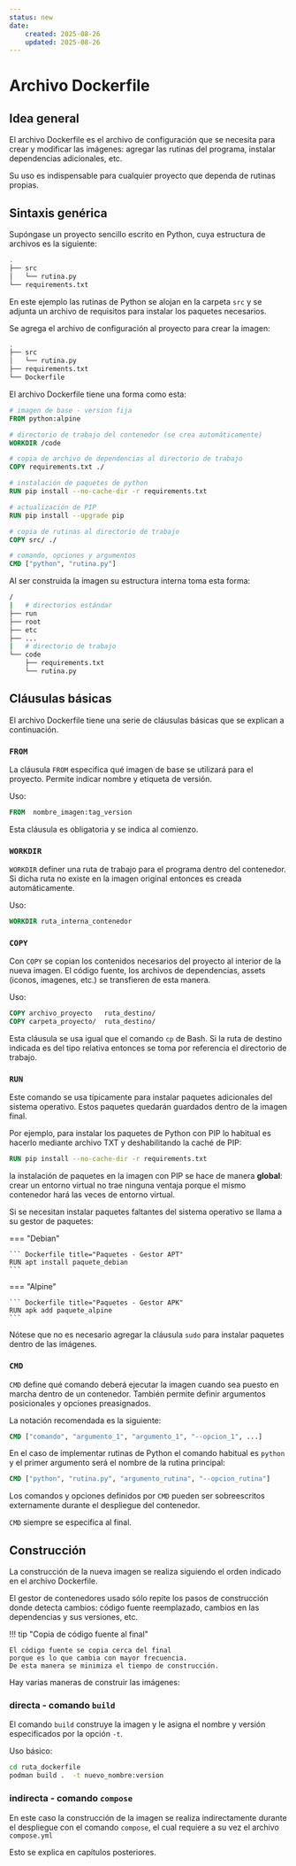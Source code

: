 ```yaml
---
status: new
date:
    created: 2025-08-26
    updated: 2025-08-26
---
```


# Archivo Dockerfile

## Idea general

El archivo Dockerfile
es el archivo de configuración
que se necesita para crear y modificar las imágenes:
agregar las rutinas del programa,
instalar dependencias adicionales,
etc. 

Su uso es indispensable
para cualquier proyecto
que dependa de rutinas propias.


## Sintaxis genérica

Supóngase un proyecto sencillo
escrito en Python,
cuya estructura de archivos es la siguiente:


```bash title="Arbol de archivos - Proyecto"
.
├── src
│   └── rutina.py
└── requirements.txt
```

En este ejemplo las rutinas de Python
se alojan en la carpeta `src`
y se adjunta un archivo de requisitos
para instalar los paquetes necesarios.

Se agrega el archivo de configuración
al proyecto
para crear la imagen:

```bash title="Arbol de archivos - Proyecto (con Dockerfile)" hl_lines="5"
.
├── src
│   └── rutina.py
├── requirements.txt
└── Dockerfile
```

El archivo Dockerfile
tiene una forma como esta:


```Dockerfile title="Dockerfile - básico"
# imagen de base - version fija
FROM python:alpine

# directorio de trabajo del contenedor (se crea automáticamente)
WORKDIR /code

# copia de archivo de dependencias al directorio de trabajo
COPY requirements.txt ./

# instalación de paquetes de python
RUN pip install --no-cache-dir -r requirements.txt

# actualización de PIP
RUN pip install --upgrade pip

# copia de rutinas al directorio de trabajo
COPY src/ ./

# comando, opciones y argumentos
CMD ["python", "rutina.py"]
``` 

Al ser construida la imagen
su estructura interna toma esta forma:


```bash title="Arbol de archivos - Imagen" hl_lines="8-10"
/
|   # directorios estándar
├── run
├── root
├── etc
├── ...
|   # directorio de trabajo
└── code
    ├── requirements.txt
    └── rutina.py
```



## Cláusulas básicas


El archivo Dockerfile tiene una serie
de cláusulas básicas que se explican a continuación.



### `FROM` 

La cláusula `FROM` especifica qué imagen de base
se utilizará para el proyecto.
Permite indicar nombre y etiqueta de versión.

Uso:

``` Dockerfile title="Imagen de referencia"
FROM  nombre_imagen:tag_version
``` 

Esta cláusula es obligatoria y se indica al comienzo.


### `WORKDIR` 

`WORKDIR` definer una ruta de trabajo 
para el programa
dentro del contenedor.
Si dicha ruta no existe en la imagen original
entonces es creada automáticamente.

Uso:

``` Dockerfile title="Directorio de trabajo"
WORKDIR ruta_interna_contenedor
``` 

### `COPY` 

Con `COPY` se copian los contenidos
necesarios del proyecto
al interior de la nueva imagen.
El código fuente,
los archivos de dependencias, 
assets (iconos, imagenes, etc.)
se transfieren de esta manera.

Uso:

``` Dockerfile title="Copia de contenidos"
COPY archivo_proyecto   ruta_destino/   
COPY carpeta_proyecto/  ruta_destino/
``` 

Esta cláusula se usa igual que el comando `cp` de Bash.
Si la ruta de destino indicada es del tipo relativa
entonces se toma por referencia
el directorio de trabajo.


### `RUN`

Este comando se usa típicamente
para instalar paquetes adicionales
del sistema operativo.
Estos paquetes quedarán guardados dentro de la imagen final.

Por ejemplo, para instalar los paquetes de Python con PIP
lo habitual es hacerlo mediante archivo TXT
y deshabilitando la caché de PIP:

``` Dockerfile title="Paquetes - PIP"
RUN pip install --no-cache-dir -r requirements.txt
``` 

la instalación de paquetes en la imagen con PIP se hace de manera **global**:
crear un entorno virtual no trae ninguna ventaja
porque el mismo contenedor hará las veces de entorno virtual.

Si se necesitan instalar paquetes faltantes del sistema operativo
se llama a su gestor de paquetes:

=== "Debian"

    ``` Dockerfile title="Paquetes - Gestor APT"
    RUN apt install paquete_debian
    ``` 

=== "Alpine"

    ``` Dockerfile title="Paquetes - Gestor APK"
    RUN apk add paquete_alpine
    ``` 

Nótese que no es necesario agregar la cláusula `sudo`
para instalar paquetes dentro de las imágenes.
<!-- 

!!! tip "Poetry en contenedores"

    En caso que la gestión de dependencias
    se haga con herramientas alternativas a PIP
    éste debe ser instaladas deliberadamente.
 
    En este ejemplo se asume el uso del
    [gestor de proyectos Poetry](../entornos/poetry/index.md)
    :

    === "Debian"

        ```Dockerfile title="Poetry - Versión más reciente"
        # instalacion de Curl y Poetry
        RUN apt install curl
        RUN curl -sSL https://install.python-poetry.org | python3 -
        RUN export PATH="/root/.local/bin:$PATH"
        # copia de archivo de dependencias al directorio de trabajo
        COPY pyproject.toml ./
        # instalación de dependencias - archivo TOML
        RUN poetry install
        ```

    === "Alpine"

        ```Dockerfile title="Poetry - Versión más reciente"
        # instalacion de Curl y Poetry
        RUN apk add curl
        RUN curl -sSL https://install.python-poetry.org | python3 -
        RUN export PATH="/root/.local/bin:$PATH"
        # copia de archivo de dependencias al directorio de trabajo
        COPY pyproject.toml ./
        # instalación de dependencias - archivo TOML
        RUN poetry install
        ```

 -->


### `CMD`

`CMD` define qué comando
deberá ejecutar la imagen
cuando sea puesto en marcha
dentro de un contenedor.
También permite definir argumentos posicionales
y opciones preasignados.

La notación recomendada es la siguiente:

``` Dockerfile title="Comandos"
CMD ["comando", "argumento_1", "argumento_1", "--opcion_1", ...]
``` 

En el caso de implementar rutinas de Python
el comando habitual es `python`
y el primer argumento será el nombre de la rutina principal:

``` Dockerfile title="Comandos en Python"
CMD ["python", "rutina.py", "argumento_rutina", "--opcion_rutina"]
``` 

Los comandos y opciones definidos por `CMD`
pueden ser sobreescritos externamente
durante el despliegue del contenedor.

`CMD` siempre se especifica al final.


## Construcción

La construcción de la nueva imagen
se realiza siguiendo el orden
indicado en el archivo Dockerfile.

El gestor de contenedores usado
sólo repite los pasos de construcción
donde detecta cambios:
código fuente reemplazado,
cambios en las dependencias y sus versiones,
etc.

!!! tip "Copia de código fuente al final"

    El código fuente se copia cerca del final
    porque es lo que cambia con mayor frecuencia.
    De esta manera se minimiza el tiempo de construcción.


Hay varias maneras de construir las imágenes:


### directa - comando `build`

El comando `build` construye la imagen
y le asigna el nombre y versión especificados
por la opción `-t`.

Uso básico:

```bash title="Construir - build"
cd ruta_dockerfile
podman build .  -t nuevo_nombre:version 
```

### indirecta - comando `compose`

En este caso la construcción de la imagen
se realiza indirectamente
durante el despliegue
con el comando `compose`,
el cual requiere  a su vez
el archivo `compose.yml`

Esto se explica en capítulos posteriores.





